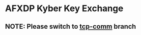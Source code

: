 # AFXDP Kyber Key Exchange

## NOTE: Please switch to [tcp-comm](https://github.com/Nikhil690/AFXDP-Kyber-KeyExchange/tree/tcp-comm) branch
 
